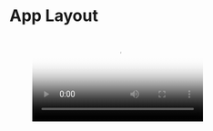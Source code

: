 # App Layout

<figure class="video_container">
  <video controls="true" allowfullscreen="true" poster="poster.png">
    <source src="video.mp4" type="video/mp4">
  </video>
</figure>
